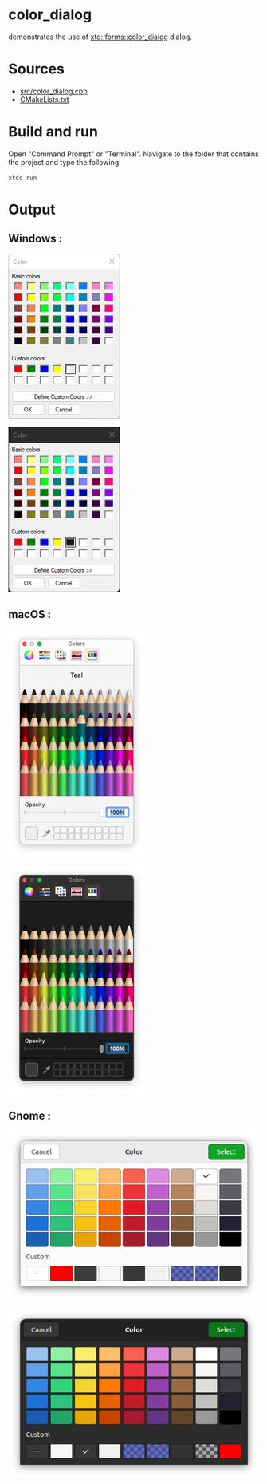 # color_dialog

demonstrates the use of [xtd::forms::color_dialog](../../../../src/xtd.forms/include/xtd/forms/color_dialog.h) dialog.

# Sources

* [src/color_dialog.cpp](src/color_dialog.cpp)
* [CMakeLists.txt](CMakeLists.txt)

# Build and run

Open "Command Prompt" or "Terminal". Navigate to the folder that contains the project and type the following:

```shell
xtdc run
```

# Output

## Windows :

![Screenshot](../../../../docs/pictures/examples/color_dialog_w.png)

![Screenshot](../../../../docs/pictures/examples/color_dialog_wd.png)

## macOS :

![Screenshot](../../../../docs/pictures/examples/color_dialog_m.png)

![Screenshot](../../../../docs/pictures/examples/color_dialog_md.png)

## Gnome :

![Screenshot](../../../../docs/pictures/examples/color_dialog_g.png)

![Screenshot](../../../../docs/pictures/examples/color_dialog_gd.png)
